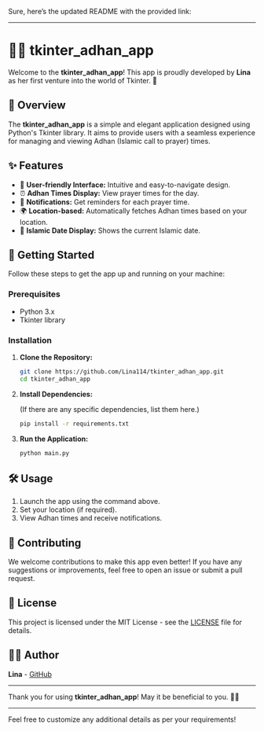 Sure, here’s the updated README with the provided link:

---

# 🌙📱 tkinter_adhan_app

Welcome to the **tkinter_adhan_app**! This app is proudly developed by **Lina** as her first venture into the world of Tkinter. 🎉

## 📜 Overview

The **tkinter_adhan_app** is a simple and elegant application designed using Python's Tkinter library. It aims to provide users with a seamless experience for managing and viewing Adhan (Islamic call to prayer) times. 

## ✨ Features

- 🌟 **User-friendly Interface:** Intuitive and easy-to-navigate design.
- ⏰ **Adhan Times Display:** View prayer times for the day.
- 🔔 **Notifications:** Get reminders for each prayer time.
- 🌍 **Location-based:** Automatically fetches Adhan times based on your location.
- 🕋 **Islamic Date Display:** Shows the current Islamic date.

## 🚀 Getting Started

Follow these steps to get the app up and running on your machine:

### Prerequisites

- Python 3.x
- Tkinter library

### Installation

1. **Clone the Repository:**

   ```bash
   git clone https://github.com/Lina114/tkinter_adhan_app.git
   cd tkinter_adhan_app
   ```

2. **Install Dependencies:**

   (If there are any specific dependencies, list them here.)

   ```bash
   pip install -r requirements.txt
   ```

3. **Run the Application:**

   ```bash
   python main.py
   ```

## 🛠️ Usage

1. Launch the app using the command above.
2. Set your location (if required).
3. View Adhan times and receive notifications.

## 🌟 Contributing

We welcome contributions to make this app even better! If you have any suggestions or improvements, feel free to open an issue or submit a pull request.

## 📄 License

This project is licensed under the MIT License - see the [LICENSE](LICENSE) file for details.

## 👩‍💻 Author

**Lina** - [GitHub](https://github.com/Lina114)

---

Thank you for using **tkinter_adhan_app**! May it be beneficial to you. 🌟✨

---

Feel free to customize any additional details as per your requirements!
